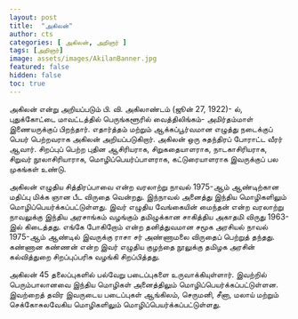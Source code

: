 ```yaml
---
layout: post
title:  "அகிலன்"
author: cts
categories: [ அகிலன், அறிஞர் ]
tags: [அறிஞர்]
image: assets/images/AkilanBanner.jpg
featured: false
hidden: false
toc: true
---
```

அகிலன் என்று அறியப்படும் பி. வி. அகிலாண்டம் (ஜூன் 27, 1922)- ல், புதுக்கோட்டை மாவட்டத்தில் பெருங்களூரில் வைத்திலிங்கம்- அமிர்தம்மாள் இணையருக்குப் பிறந்தார். எதார்த்தம் மற்றும் ஆக்கப்பூர்வமான எழுத்து நடைக்குப் பெயர் பெற்றவராக அகிலன் அறியப்படுகிறார். அகிலன் ஒரு சுதந்திரப் போராட்ட வீரர் ஆவார். சிறப்புப் பெற்ற புதின ஆசிரியராக, சிறுகதையாளராக, நாடகாசிரியராக, சிறுவர் நூலாசிரியாராக, மொழிப்பெயர்ப்பாளராக, கட்டுரையாளராக இவருக்குப் பல முகங்கள் உண்டு.

அகிலன் எழுதிய சித்திரப்பாவை என்ற வரலாற்று நாவல் 1975-ஆம் ஆண்டிற்கான மதிப்பு மிக்க ஞான பீட விருதை வென்றது. இந்நாவல் அனைத்து இந்திய மொழிகளிலும் மொழிப்பெயர்க்கப்பட்டுள்ளது. இவர் எழுதிய வேங்கையின் மைந்தன் என்ற வரலாற்று நாவலுக்கு இந்திய அரசாங்கம் வழங்கும் தமிழுக்கான சாகித்திய அகாதமி விருது 1963-இல் கிடைத்தது. எங்கே போகிறோம் என்ற தனித்துவமான சமூக அரசியல் நாவல் 1975-ஆம் ஆண்டில் இவருக்கு ராசா சர் அண்ணாமலை விருதைப் பெற்றுத் தந்தது. கண்ணான கண்ணன் என்ற இவர் எழுதிய குழந்தை நூலுக்கு தமிழக அரசின் கல்வித்துறை சிறப்புப்பரிசு வழங்கி சிறப்பித்தது.

அகிலன் 45 தலைப்புகளில் பல்வேறு படைப்புகளை உருவாக்கியுள்ளார். இவற்றில் பெரும்பாலானவை இந்திய மொழிகள் அனைத்திலும் மொழிப்பெயர்க்கப்பட்டுள்ளன. இவற்றைத் தவிர இவருடைய படைப்புகள் ஆங்கிலம், செருமனி, சீனா, மலாய் மற்றும் செக்கோசுலவேகிய மொழிகளிலும் மொழிப்பெயர்க்கப்பட்டுள்ளது.